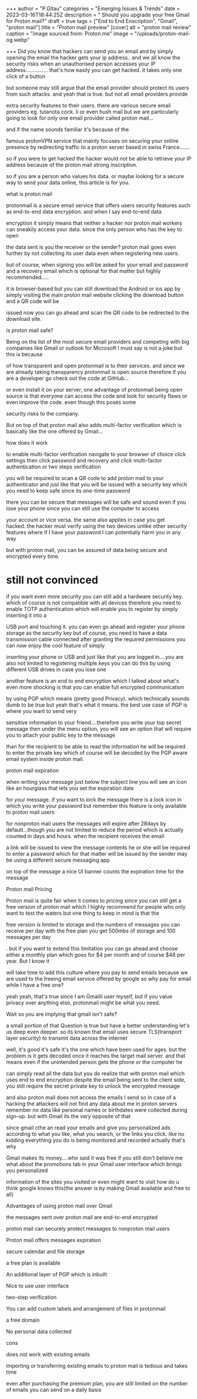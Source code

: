 +++
author = "P.Gitau"
categories = "Emerging Issues & Trends"
date = 2023-03-16T18:44:25Z
description = " Should you upgrade your free Gmail for Proton mail?"
draft = true
tags = ["End to End Enscription", "Gmail", "proton mail"]
title = "Proton mail preview"
[cover]
alt = "proton mail review"
caption = "image sourced from: Proton.me"
image = "/uploads/proton-mail-og.webp"

+++
Did you know that hackers can send you an email and by simply opening the email the hacker gets your ip address.. and we all know the security risks when an unauthorised person accesses your IP address............... that's how easily you can get hacked. it takes only one click of a button

but someone may still argue that the email provider should protect its users from such attacks. and yeah that is true. but not all email providers provide

extra security features to their users. there are various secure email providers eg. tutanota cock. li or even hush mail but we are particularly going to look for only one email provider called proton mail...

and if the name sounds familiar it's because of the

famous protonVPN service that mainly focuses on securing your online presence by redirecting traffic to a proton server based in swiss France.......

so if you were to get hacked the hacker would not be able to retrieve your IP address because of the proton mail strong inscription.

so if you are a person who values his data. or maybe looking for a secure way to send your data online, this article is for you.

what is proton mail

protonmail is a secure email service that offers users security features such as end-to-end data encryption. and when I say end-to-end data

encryption it simply means that neither a hacker nor proton mail workers can sneakily access your data. since the only person who has the key to open

the data sent is you the receiver or the sender? proton mail goes even further by not collecting its user data even when registering new users.

but of course, when signing you will be asked for your email and password and a recovery email which is optional for that matter but highly recommended.....

it is browser-based but you can still download the Android or ios app by simply visiting the main proton mail website clicking the download button and a QR code will be

issued now you can go ahead and scan the QR code to be redirected to the download site.

is proton mail safe?

Being on the list of the most secure email providers and competing with big companies like Gmail or outlook for Microsoft I must say is not a joke but this is because

of how transparent and open protonmail is to their services. and since we are already taking transparency protonmail is open source therefore if you are a developer go check out the code at GitHub...

or even install it on your server, one advantage of protonmail being open source is that everyone can access the code and look for security flaws or even improve the code. even though this poses some

security risks to the company.

But on top of that proton mail also adds multi-factor verification which is basically like the one offered by Gmail...

how does it work

to enable multi-factor verification navigate to your browser of choice click settings then click password and recovery and click multi-factor authentication or two steps verification

you will be required to scan a QR code to add proton mail to your authenticator and just like that you will be issued with a security key which you need to keep safe since its one-time password

there you can be secure that messages will be safe and sound even if you lose your phone since you can still use the computer to access

your account or vice versa. the same also applies in case you get hacked..the hacker must verify using the two devices unlike other security features where if I have your password I can potentially harm you in any way

but with proton mail, you can be assured of data being secure and encrypted every time.

# still not convinced

if you want even more security you can still add a hardware security key. which of course is not compatible with all devices therefore you need to enable TOTP authentication which will enable you to register by simply inserting it into a

USB port and touching it. you can even go ahead and register your phone storage as the security key but of course, you need to have a data transmission cable connected after granting the required permissions you can now enjoy the cool feature of simply

inserting your phone or USB and just like that you are logged in....you are also not limited to registering multiple keys you can do this by using different USB drives in case you lose one

another feature is an end to end encryption which I talked about what's even more shocking is that you can enable full encrypted communication

by using PGP which means (pretty good Privacy). which technically sounds dumb to be true but yeah that's what it means. the best use case of PGP is where you want to send very

sensitive information to your friend....therefore you write your top secret message then under the menu option, you will see an option that will require you to attach your public key to the message

than for the recipient to be able to read the information he will be required to enter the private key which of course will be decoded by the PGP aware email system inside proton mail.

proton mail expiration

when writing your message just below the subject line you will see an icon like an hourglass that lets you set the expiration date

for your message. if you want to lock the message there is a lock icon in which you write your password but remember this feature is only available to proton mail users

for nonproton mail users the messages will expire after 28days by default...though you are not limited to reduce the period which is actually counted in days and hours. when the recipient receives the email

a link will be issued to view the message contents he or she will be required to enter a password which for that matter will be issued by the sender may be using a different secure messaging app

on top of the message a nice UI banner counts the expiration time for the message

Proton mail Pricing

Proton mail is quite fair when it comes to pricing since you can still get a free version of proton mail which I highly recommend for people who only want to test the waters but one thing to keep in mind is that the

free version is limited to storage and the numbers of messages you can receive per day with the free plan you get 500mbs of storage and 100 messages per day

. but if you want to extend this limitation you can go ahead and choose either a monthly plan which goes for $4 per month and of course $48 per year. But I know it

will take time to add this culture where you pay to send emails because we are used to the freeing email service offered by google so why pay for email while I have a free one?

yeah yeah, that's true since I am Gmailil user myself, but if you value privacy over anything else, protonmail might be what you need.

Wait so you are implying that gmail isn't safe?

a small portion of that Question is true but have a better understanding let's us deep even deeper. so its known that email uses secure TLS(transport layer security) to transmit data across the internet

well, it's good it's safe it's the one which have been used for ages. but the problem is it gets decoded once it reaches the target mail server. and that means even if the unintended person gets the phone or the computer he

can simply read all the data but you do realize that with proton mail which uses end to end encryption despite the email being sent to the client side, you still require the secret private key to unlock the encrypted message

and also proton mail does not access the emails I send so in case of a hacking the attackers will not find any data about me in proton servers remember no data like personal names or birthdates were collected during sign-up. but with Gmail its the very opposite of that

since gmail cthe an read your emails and give you personalized ads according to what you like, what you search, or the links you click. like no kidding everything you do is being monitored and recorded actually that's why

Gmail makes its money....who said it was free if you still don't believe me what about the promotions tab in your Gmail user interface which brings you personalized

information of the sites you visited or even might want to visit how do u think google knows this(the answer is by making Gmail available and free to all)

Advantages of using proton mail over Gmail

the messages sent over proton mail are end-to-end encrypted

proton mail can securely protect messages to nonproton mail users

Proton mail offers messages expiration

secure calendar and file storage

a free plan is available

An additional layer of PGP which is inbuilt

Nice to use user interface

two-step verification

You can add custom labels and arrangement of files in protonmail

a free domain

No personal data collected

cons

does not work with existing emails

importing or transferring existing emails to proton mail is tedious and takes time

even after purchasing the premium plan, you are still limited on the number of emails you can send on a daily basis
